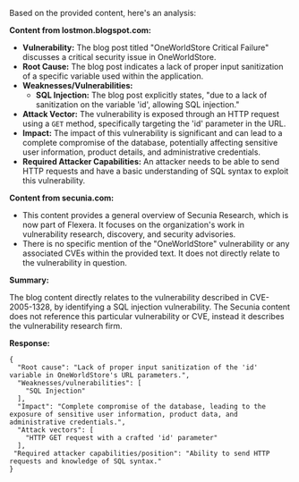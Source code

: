 Based on the provided content, here's an analysis:

**Content from lostmon.blogspot.com:**

*   **Vulnerability:** The blog post titled "OneWorldStore Critical Failure" discusses a critical security issue in OneWorldStore.
*   **Root Cause:**  The blog post indicates a lack of proper input sanitization of a specific variable used within the application.
*  **Weaknesses/Vulnerabilities:**
    *   **SQL Injection:** The blog post explicitly states, "due to a lack of sanitization on the variable 'id', allowing SQL injection."
*   **Attack Vector:** The vulnerability is exposed through an HTTP request using a `GET` method, specifically targeting the 'id' parameter in the URL.
*   **Impact:** The impact of this vulnerability is significant and can lead to a complete compromise of the database, potentially affecting sensitive user information, product details, and administrative credentials.
*   **Required Attacker Capabilities:** An attacker needs to be able to send HTTP requests and have a basic understanding of SQL syntax to exploit this vulnerability.

**Content from secunia.com:**

*   This content provides a general overview of Secunia Research, which is now part of Flexera. It focuses on the organization's work in vulnerability research, discovery, and security advisories.
*   There is no specific mention of the "OneWorldStore" vulnerability or any associated CVEs within the provided text. It does not directly relate to the vulnerability in question.

**Summary:**

The blog content directly relates to the vulnerability described in CVE-2005-1328, by identifying a SQL injection vulnerability. The Secunia content does not reference this particular vulnerability or CVE, instead it describes the vulnerability research firm.

**Response:**

```
{
  "Root cause": "Lack of proper input sanitization of the 'id' variable in OneWorldStore's URL parameters.",
  "Weaknesses/vulnerabilities": [
    "SQL Injection"
  ],
  "Impact": "Complete compromise of the database, leading to the exposure of sensitive user information, product data, and administrative credentials.",
  "Attack vectors": [
    "HTTP GET request with a crafted 'id' parameter"
  ],
 "Required attacker capabilities/position": "Ability to send HTTP requests and knowledge of SQL syntax."
}
```